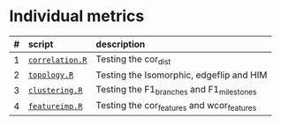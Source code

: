 
# Individual metrics

|   \#| script                              | description                                                    |
|----:|:------------------------------------|:---------------------------------------------------------------|
|    1| [`correlation.R`](01-correlation.R) | Testing the cor<sub>dist</sub>                                 |
|    2| [`topology.R`](02-topology.R)       | Testing the Isomorphic, edgeflip and HIM                       |
|    3| [`clustering.R`](03-clustering.R)   | Testing the F1<sub>branches</sub> and F1<sub>milestones</sub>  |
|    4| [`featureimp.R`](04-featureimp.R)   | Testing the cor<sub>features</sub> and wcor<sub>features</sub> |

